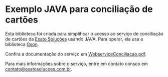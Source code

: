 # Exemplo JAVA para conciliação de cartões
Esta biblioteca foi criada para simplificar o acesso ao serviço de conciliação de cartões da [Exato Soluções](https://exatosolucoes.com.br) usando JAVA. Para operar, ela usa a biblioteca [Gson](https://github.com/google/gson).

Confira a documentação do serviço em [WebserviceConciliacao.pdf](https://exatoapps.com.br/docs/WebserviceConciliacao.pdf).

Para mais informações sobre o serviço, entre em contato consco em [contato@exatosolucoes.com.br](mailto:contato@exatosolucoes.com.br).
